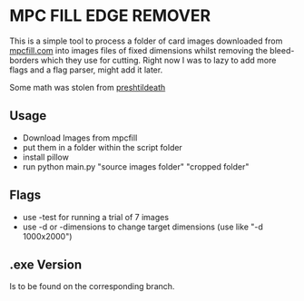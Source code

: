 # MPC FILL EDGE REMOVER
This is a simple tool to process a folder of card images downloaded from [mpcfill.com](https://mpcfill.com/) into images files of fixed dimensions whilst removing the bleed-borders which they use for cutting.
Right now I was to lazy to add more flags and a flag parser, might add it later.

Some math was stolen from [preshtildeath](https://github.com/preshtildeath/print-proxy-prep/blob/main/main.py#L129) 

## Usage
- Download Images from mpcfill
- put them in a folder within the script folder
- install pillow
- run python main.py "source images folder" "cropped folder"
## Flags
- use -test for running a trial of 7 images
- use -d or -dimensions to change target dimensions (use like "-d 1000x2000")

## .exe Version
Is to be found on the corresponding branch.
